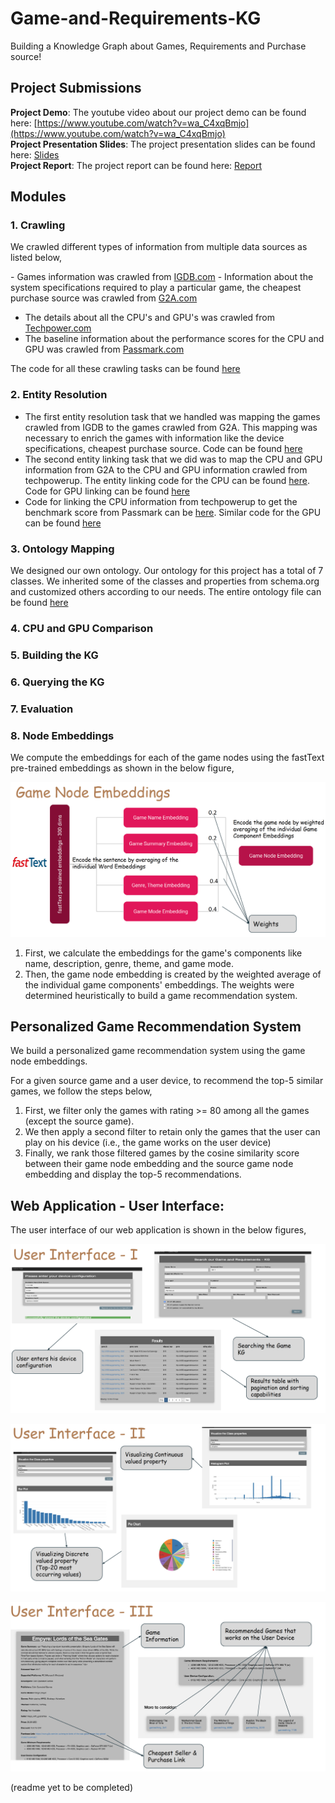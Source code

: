 # Game-and-Requirements-KG
Building a Knowledge Graph about Games, Requirements and Purchase source! 

## Project Submissions

**Project Demo**: The youtube video about our project demo can be found here: [https://www.youtube.com/watch?v=wa_C4xqBmjo](https://www.youtube.com/watch?v=wa_C4xqBmjo) <br>
**Project Presentation Slides**: The project presentation slides can be found here: [Slides](submissions/rselvam_rvohra_INF558_final_project_presentation.pdf) <br>
**Project Report**: The project report can be found here: [Report](submissions/rselvam_rvohra_INF558_final_project_report.pdf) <br>

## Modules

### 1. Crawling
We crawled different types of information from multiple data sources as listed below, <br>

​- Games information was crawled from [IGDB.com](https://www.igdb.com/discover)
​- Information about the system specifications required to play a particular game, the cheapest purchase source was crawled from [G2A.com](https://www.g2a.com)
- The details about all the CPU's and GPU's was crawled from [Techpower.com](https://www.techpowerup.com)
- The baseline information about the performance scores for the CPU and GPU was crawled from [Passmark.com](https://www.passmark.com)

The code for all these crawling tasks can be found [here](https://github.com/ravikiran0606/Game-and-Requirements-KG/tree/master/1_crawling/crawlers)

### 2. Entity Resolution

- The first entity resolution task that we handled was mapping the games crawled from IGDB to the games crawled from G2A. This mapping was necessary to enrich the games with information like the device specifications, cheapest purchase source. Code can be found [here](https://github.com/ravikiran0606/Game-and-Requirements-KG/blob/master/2_entity_resolution/ER_igdb_g2a_rijul.py)
- The second entity linking task that we did was to map the CPU and GPU information from G2A to the CPU and GPU information crawled from techpowerup. The entity linking code for the CPU can be found [here](https://github.com/ravikiran0606/Game-and-Requirements-KG/blob/master/2_entity_resolution/ER_g2a_cpu_techpowerup_cpu_v1.py). Code for GPU linking can be found [here](https://github.com/ravikiran0606/Game-and-Requirements-KG/blob/master/2_entity_resolution/ER_g2a_games_gpus_and_techpowerup_gpus.py)
- Code for linking the CPU information from techpowerup to get the benchmark score from Passmark can be [here](https://github.com/ravikiran0606/Game-and-Requirements-KG/blob/master/2_entity_resolution/ER_techpowerup_cpubenchmark.py). Similar code for the GPU can be found [here](https://github.com/ravikiran0606/Game-and-Requirements-KG/blob/master/2_entity_resolution/ER_benchmark_gpus_and_techpowerup_gpus.py)	

### 3. Ontology Mapping

We designed our own ontology. Our ontology for this project has a total of 7 classes. We inherited some of the classes and properties from schema.org and customized others according to our needs. The entire ontology file can be found [here](https://github.com/ravikiran0606/Game-and-Requirements-KG/blob/master/3_ontology_mapping/Game%20Requirements%20Ontology.pdf)

### 4. CPU and GPU Comparison

### 5. Building the KG

### 6. Querying the KG

### 7. Evaluation

### 8. Node Embeddings

We compute the embeddings for each of the game nodes using the fastText pre-trained embeddings as shown in the below figure, 

![NE 1](readme_images/ne1.png)

1. First, we calculate the embeddings for the game's components like name, description, genre, theme, and game mode. 
2. Then, the game node embedding is created by the weighted average of the individual game components' embeddings. 
The weights were determined heuristically to build a game recommendation system.

## Personalized Game Recommendation System

We build a personalized game recommendation system using the game node embeddings.

For a given source game and a user device, to recommend the top-5 similar games, we follow the steps below,

1. First, we filter only the games with rating >= 80 among all the games (except the source game).
2. We then apply a second filter to retain only the games that the user can play on his device (i.e., the game works on the user device)
3. Finally, we rank those filtered games by the cosine similarity score between their game node embedding and the source game node embedding and display the top-5 recommendations.

## Web Application - User Interface:

The user interface of our web application is shown in the below figures,

![UI 1](readme_images/ui1.png)

![UI 2](readme_images/ui2.png)

![UI 3](readme_images/ui3.png)

(readme yet to be completed)


